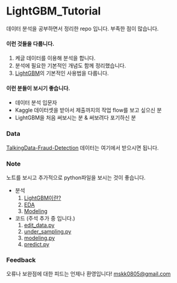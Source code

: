 # LightGBM_Tutorial

데이터 분석을 공부하면서 정리한 repo 입니다. 부족한 점이 많습니다.

#### 이런 것들을 다룹니다.

1. 케글 데이터를 이용해 분석을 합니다.
1. 분석에 필요한 기본적인 개념도 함께 정리했습니다.
1. [LightGBM](https://github.com/Microsoft/LightGBM)의 기본적인 사용법을 다룹니다.  


#### 이런 분들이 보시기 좋습니다.

- 데이터 분석 입문자
- Kaggle 데이터셋을 받아서 제출까지의 작업 flow를 보고 싶으신 분
- LightGBM을 처음 써보시는 분 & 써보려다 포기하신 분

### Data
[TalkingData-Fraud-Detection](https://www.kaggle.com/c/talkingdata-adtracking-fraud-detection/data) 데이터는 여기에서 받으시면 됩니다.


### Note
노트를 보시고 추가적으로 python파일을 보시는 것이 좋습니다.
- 분석
    1. [LightGBM이란?](https://github.com/Moons08/TalkingData-Fraud-Detection/blob/master/note/lightgbm.md)
    1. [EDA](https://github.com/Moons08/TalkingData-Fraud-Detection/blob/master/note/00.EDA.ipynb)
    1. [Modeling](https://github.com/Moons08/TalkingData-Fraud-Detection/blob/master/note/01.Modeling.ipynb)
- 코드 (주석 추가 중 입니다.)
    1. [edit_data.py](https://github.com/Moons08/LightGBM-tutorial-Fraud_Detection/blob/master/0.edit_data.py)
    1. [under_sampling.py](https://github.com/Moons08/LightGBM-tutorial-Fraud_Detection/blob/master/1.undersampling.py)
    1. [modeling.py](https://github.com/Moons08/LightGBM-tutorial-Fraud_Detection/blob/master/2.modeling.py)
    1. [predict.py](https://github.com/Moons08/LightGBM-tutorial-Fraud_Detection/blob/master/3.predict.py)

### Feedback
오류나 보완점에 대한 피드는 언제나 환영입니다!
mskk0805@gmail.com
